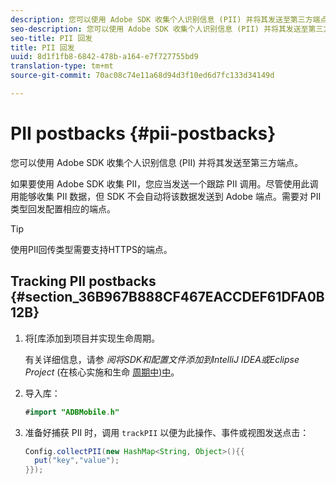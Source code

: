```yaml
---
description: 您可以使用 Adobe SDK 收集个人识别信息 (PII) 并将其发送至第三方端点。
seo-description: 您可以使用 Adobe SDK 收集个人识别信息 (PII) 并将其发送至第三方端点。
seo-title: PII 回发
title: PII 回发
uuid: 8d1f1fb8-6842-478b-a164-e7f727755bd9
translation-type: tm+mt
source-git-commit: 70ac08c74e11a68d94d3f10ed6d7fc133d34149d

---
```



# PII postbacks {#pii-postbacks}

您可以使用 Adobe SDK 收集个人识别信息 (PII) 并将其发送至第三方端点。

如果要使用 Adobe SDK 收集 PII，您应当发送一个跟踪 PII 调用。尽管使用此调用能够收集 PII 数据，但 SDK 不会自动将该数据发送到 Adobe 端点。需要对 PII 类型回发配置相应的端点。

>[!TIP]
>
>使用PII回传类型需要支持HTTPS的端点。

## Tracking PII postbacks {#section_36B967B888CF467EACCDEF61DFA0B12B}

1. 将[库添加到项目并实现生命周期。

   有关详细信息，请参 *阅将SDK和配置文件添加到IntelliJ IDEA或Eclipse Project* (在核心实施和生命 [周期中)中](/help/android/getting-started/dev-qs.md)。

1. 导入库：

   ```java
   #import "ADBMobile.h"
   ```

1. 准备好捕获 PII 时，调用 `trackPII` 以便为此操作、事件或视图发送点击：

   ```java
   Config.collectPII(new HashMap<String, Object>(){{
     put("key","value");
   }});
   ```

